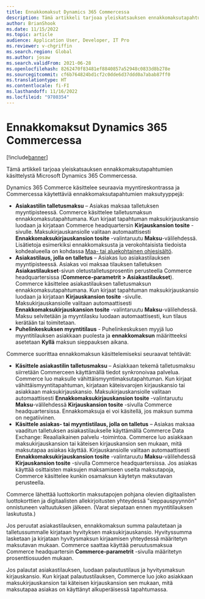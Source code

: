 ```yaml
---
title: Ennakkomaksut Dynamics 365 Commercessa
description: Tämä artikkeli tarjoaa yleiskatsauksen ennakkomaksutapahtumien käsittelystä Microsoft Dynamics 365 Commercessa.
author: BrianShook
ms.date: 11/15/2022
ms.topic: article
audience: Application User, Developer, IT Pro
ms.reviewer: v-chgriffin
ms.search.region: Global
ms.author: josaw
ms.search.validFrom: 2021-06-28
ms.openlocfilehash: 8262470f83481ef8840857a52948c0833d8b278e
ms.sourcegitcommit: cf6b764824bd1cf2c0dde6d37ddd0a7abab87ff0
ms.translationtype: HT
ms.contentlocale: fi-FI
ms.lasthandoff: 11/16/2022
ms.locfileid: "9780354"
---
```

# <a name="prepayments-in-dynamics-365-commerce"></a>Ennakkomaksut Dynamics 365 Commercessa

[!include[banner](../includes/banner.md)]

Tämä artikkeli tarjoaa yleiskatsauksen ennakkomaksutapahtumien käsittelystä Microsoft Dynamics 365 Commercessa.

Dynamics 365 Commerce käsittelee seuraavia myyntireskontrassa ja Commercessa käytettäviä ennakkomaksutapahtumien maksutyyppejä:

- **Asiakastilin talletusmaksu** – Asiakas maksaa talletuksen myyntipisteessä. Commerce käsittelee talletusmaksun ennakkomaksutapahtumana. Kun kirjaat tapahtuman maksukirjauskansio luodaan ja kirjataan Commerce headquartersin **Kirjauskansion tosite** -sivulle. Maksukirjauskansiolle valitaan automaattisesti **Ennakkomaksukirjauskansion tosite** -valintaruutu **Maksu**-välilehdessä. Lisätietoja esimerkiksi ennakkomaksusta ja verokohtaisista tiedoista kohdealueella on kohdassa [Maa- tai aluekohtainen ohjesisältö](/dynamics365/fin-ops-core/dev-itpro/lcs-solutions/country-region?context=%2Fdynamics365%2Fcontext%2Ffinance#countryregion-specific-help-content).
- **Asiakastilaus, jolla on talletus** – Asiakas luo asiakastilauksen myyntipisteessä. Asiakas voi maksaa tilauksen talletuksen **Asiakastilaukset**-sivun oletustalletusprosentin perusteella Commerce headquartersissa (**Commerce-parametrit \> Asiakastilaukset**). Commerce käsittelee asiakastilauksen talletusmaksun ennakkomaksutapahtumana. Kun kirjaat tapahtuman maksukirjauskansio luodaan ja kirjataan **Kirjauskansion tosite** -sivulle. Maksukirjauskansiolle valitaan automaattisesti **Ennakkomaksukirjauskansion tosite** -valintaruutu **Maksu**-välilehdessä. Maksu selvitetään ja myyntilasku luodaan automaattisesti, kun tilaus kerätään tai toimitetaan.
- **Puhelinkeskuksen myyntitilaus** - Puhelinkeskuksen myyjä luo myyntitilauksen asiakkaan puolesta ja **ennakkomaksun** määritteeksi asetetaan **Kyllä** maksun sieppauksen aikana.

Commerce suorittaa ennakkomaksun käsittelemiseksi seuraavat tehtävät:

- **Käsittele asiakastilin talletusmaksu** – Asiakkaan tekemä talletusmaksu siirretään Commerceen käyttämällä tiedot synkronoivaa palvelua. Commerce luo maksulle vähittäismyyntimaksutapahtuman. Kun kirjaat vähittäismyyntitapahtuman, kirjataan käteisvarojen kirjauskansio tai asiakkaan maksukirjauskansio. Maksukirjauskansiolle valitaan automaattisesti **Ennakkomaksukirjauskansion tosite** -valintaruutu **Maksu**-välilehdessä **Kirjauskansion tosite** -sivulla Commerce headquartersissa. Ennakkomaksuja ei voi käsitellä, jos maksun summa on negatiivinen.
- **Käsittele asiakas- tai myyntistilaus, jolla on talletus** – Asiakas maksaa vaaditun talletuksen asiakastilaukselle käyttämällä Commerce Data Exchange: Reaaliaikainen palvelu -toimintoa. Commerce luo asiakkaan maksukirjauskansion tai käteisen kirjauskansion sen mukaan, mitä maksutapaa asiakas käyttää. Kirjauskansiolle valitaan automaattisesti **Ennakkomaksukirjauskansion tosite** -valintaruutu **Maksu**-välilehdessä **Kirjauskansion tosite** -sivulla Commerce headquartersissa. Jos asiakas käyttää osittaisten maksujen maksamiseen useita maksutapoja, Commerce käsittelee kunkin osamaksun käytetyn maksutavan perusteella.

Commerce lähettää luottokortin maksutapojen pohjana olevien digitaalisten luottokorttien ja digitaalisten allekirjoitusten yhteydessä "sieppauspyynnön" onnistuneen valtuutuksen jälkeen. (Varat siepataan ennen myyntitilauksen laskutusta.)

Jos peruutat asiakastilauksen, ennakkomaksun summa palautetaan ja talletussummalle kirjataan hyvityksen maksukirjauskansio. Hyvityssumma lasketaan ja kirjataan hyvitysmaksun kirjaamisen yhteydessä määritetyn maksutavan mukaan. Commerce saattaa käyttää peruutusmaksua Commerce headquartersin **Commerce-parametrit** -sivulla määritetyn prosenttiosuuden mukaan.

Jos palautat asiakastilauksen, luodaan palautustilaus ja hyvitysmaksun kirjauskansio. Kun kirjaat palautustilauksen, Commerce luo joko asiakkaan maksukirjauskansion tai käteisen kirjauskansion sen mukaan, mitä maksutapaa asiakas on käyttänyt alkuperäisessä tapahtumassa.
